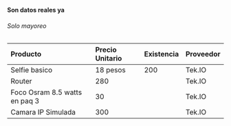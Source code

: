  **Son datos reales ya**





###### [](#header-6)Solo mayoreo

| Producto      | Precio Unitario         | Existencia | Proveedor|
|:-------------|:------------------|:------|:------|
| Selfie basico           | 18 pesos | 200  | Tek.IO |
| Router | 280   | |Tek.IO |
| Foco Osram 8.5 watts en paq 3 | 30   | | Tek.IO |
| Camara IP Simulada | 300   | | Tek.IO |





